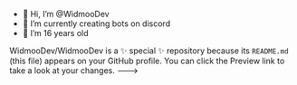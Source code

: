 - 👋 Hi, I’m @WidmooDev
- 🌱 I’m currently creating bots on discord
- 🤳 I’m 16 years old
  
WidmooDev/WidmooDev is a ✨ special ✨ repository because its `README.md` (this file) appears on your GitHub profile.
You can click the Preview link to take a look at your changes.
--->
